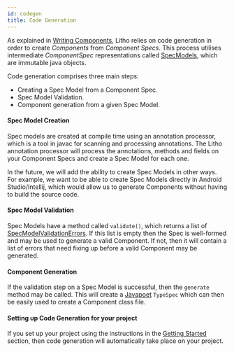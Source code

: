 ```yaml
---
id: codegen
title: Code Generation
---
```


As explained in [Writing Components](writing-components), Litho relies on code generation in order to create *Components* from *Component Specs*. This process utilises intermediate *ComponentSpec* representations called [SpecModels](/javadoc/com/facebook/litho/specmodels/model/SpecModel.html), which are immutable java objects. 

Code generation comprises three main steps: 

- Creating a Spec Model from a Component Spec. 
- Spec Model Validation. 
- Component generation from a given Spec Model.

#### Spec Model Creation
Spec models are created at compile time using an annotation processor, which is a tool in javac for scanning and processing annotations. The Litho annotation processor will process the annotations, methods and fields on your Component Specs and create a Spec Model for each one. 

In the future, we will add the ability to create Spec Models in other ways. For example, we want to be able to create Spec Models directly in Android Studio/Intellij, which would allow us to generate Components without having to build the source code. 

#### Spec Model Validation
Spec Models have a method called `validate()`, which returns a list of [SpecModelValidationErrors](/javadoc/com/facebook/litho/specmodels/model/SpecModelValidationError.html). If this list is empty then the Spec is well-formed and may be used to generate a valid Component. If not, then it will contain a list of errors that need fixing up before a valid Component may be generated. 

#### Component Generation
If the validation step on a Spec Model is successful, then the `generate` method may be called. This will create a [Javapoet](https://github.com/square/javapoet) `TypeSpec` which can then be easily used to create a Component class file. 

#### Setting up Code Generation for your project
If you set up your project using the instructions in the [Getting Started](getting-started) section, then code generation will automatically take place on your project.

